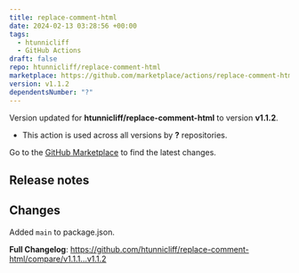 ```yaml
---
title: replace-comment-html
date: 2024-02-13 03:28:56 +00:00
tags:
  - htunnicliff
  - GitHub Actions
draft: false
repo: htunnicliff/replace-comment-html
marketplace: https://github.com/marketplace/actions/replace-comment-html
version: v1.1.2
dependentsNumber: "?"
---
```



Version updated for **htunnicliff/replace-comment-html** to version **v1.1.2**.
- This action is used across all versions by **?** repositories.

Go to the [GitHub Marketplace](https://github.com/marketplace/actions/replace-comment-html) to find the latest changes.

## Release notes

##  Changes

Added `main` to package.json.

**Full Changelog**: https://github.com/htunnicliff/replace-comment-html/compare/v1.1.1...v1.1.2

